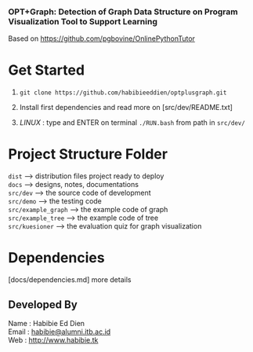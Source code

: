 ### OPT+Graph: Detection of Graph Data Structure on Program Visualization Tool to Support Learning ###

Based on https://github.com/pgbovine/OnlinePythonTutor

# Get Started #

1. `git clone https://github.com/habibieeddien/optplusgraph.git`

2. Install first dependencies and read more on [src/dev/README.txt]

3. *LINUX* : type and ENTER on terminal `./RUN.bash` from path in `src/dev/`


# Project Structure Folder #
`dist` --> distribution files project ready to deploy<br>
`docs` --> designs, notes, documentations<br>
`src/dev` --> the source code of development<br>
`src/demo` --> the testing code<br>
`src/example_graph` --> the example code of graph<br>
`src/example_tree` --> the example code of tree<br>
`src/kuesioner` --> the evaluation quiz for graph visualization<br>

# Dependencies #

[docs/dependencies.md] more details


## Developed By ##
Name		: Habibie Ed Dien<br>
Email		: habibie@alumni.itb.ac.id<br>
Web	        : http://www.habibie.tk<br>